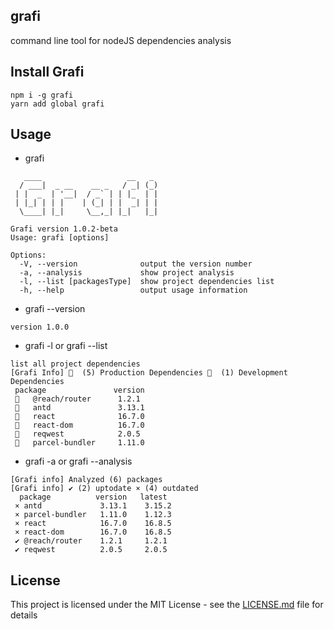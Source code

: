 ## grafi

command line tool for nodeJS dependencies analysis

## Install Grafi

```
npm i -g grafi
yarn add global grafi
```

## Usage

- grafi

```
   ____                   __   _ 
  / ___|  _ __    __ _   / _| (_)
 | |  _  | '__|  / _` | | |_  | |
 | |_| | | |    | (_| | |  _| | |
  \____| |_|     \__,_| |_|   |_|
                                 
Grafi version 1.0.2-beta
Usage: grafi [options]

Options:
  -V, --version              output the version number
  -a, --analysis             show project analysis
  -l, --list [packagesType]  show project dependencies list
  -h, --help                 output usage information
```

- grafi --version

```
version 1.0.0
```

- grafi -l or grafi --list

```
list all project dependencies
[Grafi Info] 🚀  (5) Production Dependencies 🚧  (1) Development Dependencies
 package               version
 🚀   @reach/router      1.2.1
 🚀   antd               3.13.1
 🚀   react              16.7.0
 🚀   react-dom          16.7.0
 🚀   reqwest            2.0.5
 🚧   parcel-bundler     1.11.0
```

- grafi -a or grafi --analysis

```
[Grafi info] Analyzed (6) packages
[Grafi info] ✔ (2) uptodate × (4) outdated
  package          version   latest
 × antd             3.13.1    3.15.2
 × parcel-bundler   1.11.0    1.12.3
 × react            16.7.0    16.8.5
 × react-dom        16.7.0    16.8.5
 ✔ @reach/router    1.2.1     1.2.1
 ✔ reqwest          2.0.5     2.0.5
```

## License

This project is licensed under the MIT License - see the [LICENSE.md](LICENSE.md) file for details
